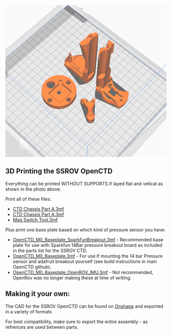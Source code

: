 ![How to setup models for printing](./How-To-Print.png)

## 3D Printing the SSROV OpenCTD

Everything can be printed WITHOUT SUPPORTS if layed flat and vetical as shown in the photo above.

Print all of these files:

- [CTD Chassis Part A.3mf](<CTD Chassis Part A.3mf>)
- [CTD Chassis Part A.3mf](<CTD Chassis Part B.3mf>)
- [Mag Switch Tool.3mf](<Mag Switch Tool.3mf>)

Plus print one base plate based on which kind of pressure sensor you have:

- [OpenCTD_M0_Baseplate_SparkfunBreakout.3mf](./OpenCTD_M0_Baseplate_SparkfunBreakout.3mf) - Recommended base plate for use with Sparkfun 14Bar pressure breakout board as included in the parts list for the SSROV CTD.
- [OpenCTD_M0_Baseplate.3mf](./OpenCTD_M0_Baseplate.3mf) - For use if mounting the 14 bar Pressure sensor and adafruit breakout yourself (see build instructions in main OpenCTD github).
- [OpenCTD_M0_Baseplate_OpenROV_IMU.3mf](./OpenCTD_M0_Baseplate_OpenROV_IMU.3mf) - Not recommended, OpenRov was no longer making these at time of writing.

## Making it your own:

The CAD for the SSROV OpenCTD can be found on [Onshape](https://cad.onshape.com/documents/1210ba157fe929ee8ac86200/w/c68b7dc340291ef5042e473d/e/c499e89a301fe88104222f74) and exported in a variety of formats

For best compatibility, make sure to export the entire assembly - as refrences are used between parts.
